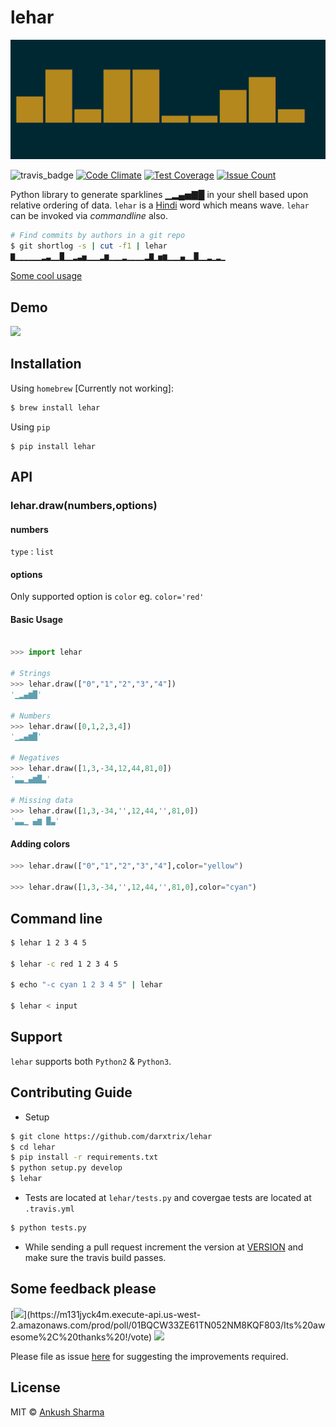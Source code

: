 lehar
=====

![Header image](docs/header.png)

![travis_badge](https://travis-ci.org/darxtrix/lehar.svg?branch=master) [![Code Climate](https://codeclimate.com/github/darxtrix/lehar/badges/gpa.svg)](https://codeclimate.com/github/darxtrix/lehar) [![Test Coverage](https://codeclimate.com/github/darxtrix/lehar/badges/coverage.svg)](https://codeclimate.com/github/darxtrix/lehar/coverage) [![Issue Count](https://codeclimate.com/github/darxtrix/lehar/badges/issue_count.svg)](https://codeclimate.com/github/darxtrix/lehar)

Python library to generate sparklines ▁▂▄▅▇█ in your shell based upon relative ordering of data. `lehar` is a [Hindi](https://en.wikipedia.org/wiki/Hindi) word which means wave. `lehar` can be invoked via *commandline* also.

```Bash
# Find commits by authors in a git repo
$ git shortlog -s | cut -f1 | lehar
▇▁▁▁▁▁▁▂▃▁▁█▁▁▂▃▅▁▁▁▂▆▁▁▁▂▁▁▁▁▂▇▁▅▆▁▁▁▄▁▁█▁▁▂▁▂▁
```
[Some cool usage](https://github.com/holman/spark/wiki/Wicked-Cool-Usage)

## Demo

<a href="https://asciinema.org/a/vvtuqfiG5bOkc5ybMvAXf4bsM" target="_blank"><img src="https://asciinema.org/a/vvtuqfiG5bOkc5ybMvAXf4bsM.png" /></a>


## Installation

Using `homebrew` [Currently not working]:
```Bash
$ brew install lehar 
```

Using `pip`
```
$ pip install lehar
```

## API

### lehar.draw(numbers,options)

#### numbers
`type` : `list`

#### options
Only supported option is `color`
eg. `color='red'`

#### Basic Usage

```Python

>>> import lehar

# Strings
>>> lehar.draw(["0","1","2","3","4"])
'▁▂▄▆█'

# Numbers
>>> lehar.draw([0,1,2,3,4])
'▁▂▄▆█'

# Negatives
>>> lehar.draw([1,3,-34,12,44,81,0])
'▃▃▁▄▆█▃'

# Missing data
>>> lehar.draw([1,3,-34,'',12,44,'',81,0])
'▃▃▁ ▄▆ █▃'
```

#### Adding colors 

```Python
>>> lehar.draw(["0","1","2","3","4"],color="yellow")

>>> lehar.draw([1,3,-34,'',12,44,'',81,0],color="cyan")

```

## Command line 

```Bash
$ lehar 1 2 3 4 5

$ lehar -c red 1 2 3 4 5

$ echo "-c cyan 1 2 3 4 5" | lehar

$ lehar < input
```

## Support
`lehar` supports both `Python2` & `Python3`.

## Contributing Guide
- Setup
```Bash
$ git clone https://github.com/darxtrix/lehar
$ cd lehar 
$ pip install -r requirements.txt
$ python setup.py develop
$ lehar 
```

- Tests are located at `lehar/tests.py` and covergae tests are located at `.travis.yml`
```Bash
$ python tests.py
```

- While sending a pull request increment the version at [VERSION](https://github.com/darxtrix/lehar/blob/master/lehar/VERSION) and make sure the travis build passes.

## Some feedback please

[![](https://m131jyck4m.execute-api.us-west-2.amazonaws.com/prod/poll/01BQCW33ZE61TN052NM8KQF803/Its%20awesome%2C%20thanks%20!)](https://m131jyck4m.execute-api.us-west-2.amazonaws.com/prod/poll/01BQCW33ZE61TN052NM8KQF803/Its%20awesome%2C%20thanks%20!/vote)
[![](https://m131jyck4m.execute-api.us-west-2.amazonaws.com/prod/poll/01BQCW33ZE61TN052NM8KQF803/Needs%20more%20improvement)](https://m131jyck4m.execute-api.us-west-2.amazonaws.com/prod/poll/01BQCW33ZE61TN052NM8KQF803/Needs%20more%20improvement/vote)

Please file as issue [here](https://github.com/darxtrix/lehar/issues) for suggesting the improvements required.

## License

MIT © [Ankush Sharma](http://github.com/darxtrix)

